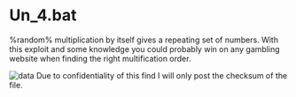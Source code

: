 # Un_4.bat
%random% multiplication by itself gives a repeating set of numbers.
With this exploit and some knowledge you could probably win on any gambling website when finding the right multification order.

![data](/repository/assets/un4bat.PNG?raw=true)
Due to confidentiality of this find I will only post the checksum of the file.
